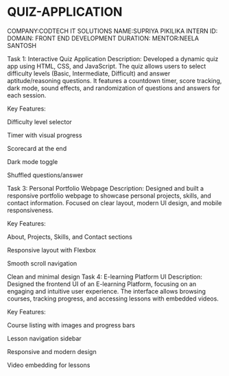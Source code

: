 # QUIZ-APPLICATION
COMPANY:CODTECH IT SOLUTIONS
NAME:SUPRIYA PIKILIKA
INTERN ID:
DOMAIN: FRONT END DEVELOPMENT
DURATION:
MENTOR:NEELA SANTOSH

Task 1: Interactive Quiz Application
Description:
Developed a dynamic quiz app using HTML, CSS, and JavaScript. The quiz allows users to select difficulty levels (Basic, Intermediate, Difficult) and answer aptitude/reasoning questions. It features a countdown timer, score tracking, dark mode, sound effects, and randomization of questions and answers for each session.

Key Features:

Difficulty level selector

Timer with visual progress

Scorecard at the end

Dark mode toggle

Shuffled questions/answer

Task 3: Personal Portfolio Webpage
Description:
Designed and built a responsive portfolio webpage to showcase personal projects, skills, and contact information. Focused on clear layout, modern UI design, and mobile responsiveness.

Key Features:

About, Projects, Skills, and Contact sections

Responsive layout with Flexbox

Smooth scroll navigation

Clean and minimal design
Task 4: E-learning Platform UI
Description:
Designed the frontend UI of an E-learning Platform, focusing on an engaging and intuitive user experience. The interface allows browsing courses, tracking progress, and accessing lessons with embedded videos.

Key Features:

Course listing with images and progress bars

Lesson navigation sidebar

Responsive and modern design

Video embedding for lessons
